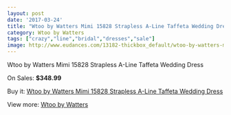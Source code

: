 ```yaml
---
layout: post
date: '2017-03-24'
title: "Wtoo by Watters Mimi 15828 Strapless A-Line Taffeta Wedding Dress"
category: Wtoo by Watters
tags: ["crazy","line","bridal","dresses","sale"]
image: http://www.eudances.com/13182-thickbox_default/wtoo-by-watters-mimi-15828-strapless-a-line-taffeta-wedding-dress.jpg
---
```

Wtoo by Watters Mimi 15828 Strapless A-Line Taffeta Wedding Dress

On Sales: **$348.99**
<a href="https://www.eudances.com/en/wtoo-by-watters/3992-wtoo-by-watters-mimi-15828-strapless-a-line-taffeta-wedding-dress.html"><amp-img layout="responsive" width="600" height="600" src="//www.eudances.com/13182-thickbox_default/wtoo-by-watters-mimi-15828-strapless-a-line-taffeta-wedding-dress.jpg" alt="Wtoo by Watters Mimi 15828 Strapless A-Line Taffeta Wedding Dress 0" /></a>
<a href="https://www.eudances.com/en/wtoo-by-watters/3992-wtoo-by-watters-mimi-15828-strapless-a-line-taffeta-wedding-dress.html"><amp-img layout="responsive" width="600" height="600" src="//www.eudances.com/13184-thickbox_default/wtoo-by-watters-mimi-15828-strapless-a-line-taffeta-wedding-dress.jpg" alt="Wtoo by Watters Mimi 15828 Strapless A-Line Taffeta Wedding Dress 1" /></a>
<a href="https://www.eudances.com/en/wtoo-by-watters/3992-wtoo-by-watters-mimi-15828-strapless-a-line-taffeta-wedding-dress.html"><amp-img layout="responsive" width="600" height="600" src="//www.eudances.com/13183-thickbox_default/wtoo-by-watters-mimi-15828-strapless-a-line-taffeta-wedding-dress.jpg" alt="Wtoo by Watters Mimi 15828 Strapless A-Line Taffeta Wedding Dress 2" /></a>

Buy it: [Wtoo by Watters Mimi 15828 Strapless A-Line Taffeta Wedding Dress](https://www.eudances.com/en/wtoo-by-watters/3992-wtoo-by-watters-mimi-15828-strapless-a-line-taffeta-wedding-dress.html "Wtoo by Watters Mimi 15828 Strapless A-Line Taffeta Wedding Dress")

View more: [Wtoo by Watters](https://www.eudances.com/en/49-wtoo-by-watters "Wtoo by Watters")